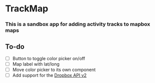 # TrackMap

### This is a sandbox app for adding activity tracks to mapbox maps

## To-do

- [ ] Button to toggle color picker on/off
- [ ] Map label with lat/long
- [ ] Move color picker to its own component
- [ ] Add support for the [Dropbox API v2](https://www.dropbox.com/developers/documentation/http/documentation)
